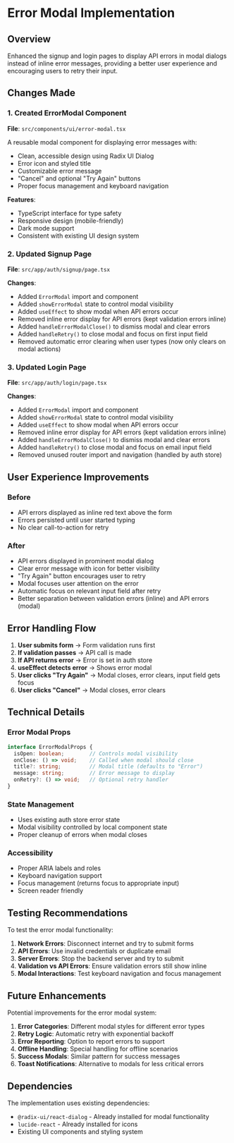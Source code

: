 # Error Modal Implementation

## Overview
Enhanced the signup and login pages to display API errors in modal dialogs instead of inline error messages, providing a better user experience and encouraging users to retry their input.

## Changes Made

### 1. Created ErrorModal Component
**File**: `src/components/ui/error-modal.tsx`

A reusable modal component for displaying error messages with:
- Clean, accessible design using Radix UI Dialog
- Error icon and styled title
- Customizable error message
- "Cancel" and optional "Try Again" buttons
- Proper focus management and keyboard navigation

**Features**:
- TypeScript interface for type safety
- Responsive design (mobile-friendly)
- Dark mode support
- Consistent with existing UI design system

### 2. Updated Signup Page
**File**: `src/app/auth/signup/page.tsx`

**Changes**:
- Added `ErrorModal` import and component
- Added `showErrorModal` state to control modal visibility
- Added `useEffect` to show modal when API errors occur
- Removed inline error display for API errors (kept validation errors inline)
- Added `handleErrorModalClose()` to dismiss modal and clear errors
- Added `handleRetry()` to close modal and focus on first input field
- Removed automatic error clearing when user types (now only clears on modal actions)

### 3. Updated Login Page
**File**: `src/app/auth/login/page.tsx`

**Changes**:
- Added `ErrorModal` import and component
- Added `showErrorModal` state to control modal visibility
- Added `useEffect` to show modal when API errors occur
- Removed inline error display for API errors (kept validation errors inline)
- Added `handleErrorModalClose()` to dismiss modal and clear errors
- Added `handleRetry()` to close modal and focus on email input field
- Removed unused router import and navigation (handled by auth store)

## User Experience Improvements

### Before
- API errors displayed as inline red text above the form
- Errors persisted until user started typing
- No clear call-to-action for retry

### After
- API errors displayed in prominent modal dialog
- Clear error message with icon for better visibility
- "Try Again" button encourages user to retry
- Modal focuses user attention on the error
- Automatic focus on relevant input field after retry
- Better separation between validation errors (inline) and API errors (modal)

## Error Handling Flow

1. **User submits form** → Form validation runs first
2. **If validation passes** → API call is made
3. **If API returns error** → Error is set in auth store
4. **useEffect detects error** → Shows error modal
5. **User clicks "Try Again"** → Modal closes, error clears, input field gets focus
6. **User clicks "Cancel"** → Modal closes, error clears

## Technical Details

### Error Modal Props
```typescript
interface ErrorModalProps {
  isOpen: boolean;        // Controls modal visibility
  onClose: () => void;    // Called when modal should close
  title?: string;         // Modal title (defaults to "Error")
  message: string;        // Error message to display
  onRetry?: () => void;   // Optional retry handler
}
```

### State Management
- Uses existing auth store error state
- Modal visibility controlled by local component state
- Proper cleanup of errors when modal closes

### Accessibility
- Proper ARIA labels and roles
- Keyboard navigation support
- Focus management (returns focus to appropriate input)
- Screen reader friendly

## Testing Recommendations

To test the error modal functionality:

1. **Network Errors**: Disconnect internet and try to submit forms
2. **API Errors**: Use invalid credentials or duplicate email
3. **Server Errors**: Stop the backend server and try to submit
4. **Validation vs API Errors**: Ensure validation errors still show inline
5. **Modal Interactions**: Test keyboard navigation and focus management

## Future Enhancements

Potential improvements for the error modal system:

1. **Error Categories**: Different modal styles for different error types
2. **Retry Logic**: Automatic retry with exponential backoff
3. **Error Reporting**: Option to report errors to support
4. **Offline Handling**: Special handling for offline scenarios
5. **Success Modals**: Similar pattern for success messages
6. **Toast Notifications**: Alternative to modals for less critical errors

## Dependencies

The implementation uses existing dependencies:
- `@radix-ui/react-dialog` - Already installed for modal functionality
- `lucide-react` - Already installed for icons
- Existing UI components and styling system 